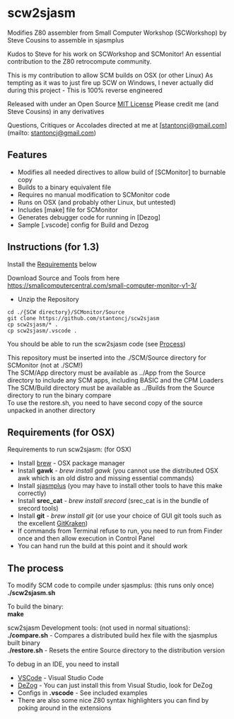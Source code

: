 scw2sjasm
=========

Modifies Z80 assembler from Small Computer Workshop (SCWorkshop) by Steve Cousins to assemble in sjasmplus

Kudos to Steve for his work on SCWorkshop and SCMonitor!  An essential contribution to the Z80 retrocompute community.

This is my contribution to allow SCM builds on OSX (or other Linux)
As tempting as it was to just fire up SCW on Windows, I never actually did during this project - This is 100% reverse engineered

Released with under an Open Source [MIT License](https://github.com/stantoncj/scw2sjasm/blob/main/LICENSE.md)
Please credit me (and Steve Cousins) in any derivatives

Questions, Critiques or Accolades directed at me at [stantoncj@gmail.com](mailto: stantoncj@gmail.com)

Features
--------
* Modifies all needed directives to allow build of [SCMonitor] to burnable copy
* Builds to a binary equivalent file
* Requires no manual modification to SCMonitor code
* Runs on OSX (and probably other Linux, but untested)
* Includes [make] file for SCMonitor
* Generates debugger code for running in [Dezog]
* Sample [.vscode] config for Build and Dezog

Instructions (for 1.3)
------------
Install the [Requirements](#requirements-for-osx) below

Download Source and Tools from here https://smallcomputercentral.com/small-computer-monitor-v1-3/  
- Unzip the Repository
~~~~
cd ./{SCW directory}/SCMonitor/Source
git clone https://github.com/stantoncj/scw2sjasm
cp scw2sjasm/* .
cp scw2sjasm/.vscode .
~~~~

You should be able to run the scw2sjasm code (see [Process](#the-process))

This repository must be inserted into the ./SCM/Source directory for SCMonitor (not at ./SCM!)  
The SCM/App directory must be available as ../App from the Source directory to include any SCM apps, including BASIC and the CPM Loaders  
The SCM/Build directory  must be available as ../Builds from the Source directory to run the binary compare  
To use the restore.sh, you need to have second copy of the source unpacked in another directory  

Requirements (for OSX)
----------------------
Requirements to run scw2sjasm: (for OSX)
* Install [brew](https://brew.sh/) - OSX package manager
* Install __gawk__ - _brew install gawk_ (you cannot use the distributed OSX awk which is an old distro and missing essential commands)
* Install [sjasmplus](https://github.com/z00m128/sjasmplus/blob/master/INSTALL.md) (you may have to install other tools to have this make correctly)
* Install __srec_cat__ - _brew install srecord_ (srec_cat is in the bundle of srecord tools)
* Install __git__ - _brew install git_ (or use your choice of GUI git tools such as the excellent [GitKraken](https://www.gitkraken.com/))
* If commands from Terminal refuse to run, you need to run from Finder once and then allow execution in Control Panel
* You can hand run the build at this point and it should work

The process
-----------
To modify SCM code to compile under sjasmplus: (this runs only once)
__./scw2sjasm.sh__

To build the binary:\
__make__

scw2sjasm Development tools: (not used in normal situations):\
__./compare.sh__ - Compares a distributed build hex file with the sjasmplus built binary\
__./restore.sh__ - Resets the entire Source directory to the distribution version

To debug in an IDE, you need to install
* [VSCode](https://code.visualstudio.com/docs/setup/mac) - Visual Studio Code
* [DeZog](https://github.com/maziac/DeZog/) - You can just install this from Visual Studio, look for DeZog
* Configs in __.vscode__ - See included examples
* There are also some nice Z80 syntax highlighters you can find by poking around in the extensions



